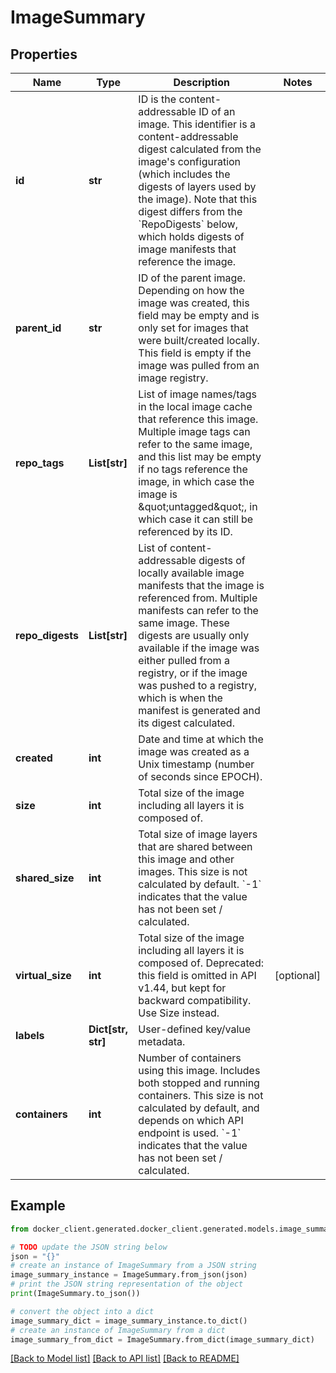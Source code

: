 # ImageSummary


## Properties

Name | Type | Description | Notes
------------ | ------------- | ------------- | -------------
**id** | **str** | ID is the content-addressable ID of an image.  This identifier is a content-addressable digest calculated from the image&#39;s configuration (which includes the digests of layers used by the image).  Note that this digest differs from the &#x60;RepoDigests&#x60; below, which holds digests of image manifests that reference the image.  | 
**parent_id** | **str** | ID of the parent image.  Depending on how the image was created, this field may be empty and is only set for images that were built/created locally. This field is empty if the image was pulled from an image registry.  | 
**repo_tags** | **List[str]** | List of image names/tags in the local image cache that reference this image.  Multiple image tags can refer to the same image, and this list may be empty if no tags reference the image, in which case the image is \&quot;untagged\&quot;, in which case it can still be referenced by its ID.  | 
**repo_digests** | **List[str]** | List of content-addressable digests of locally available image manifests that the image is referenced from. Multiple manifests can refer to the same image.  These digests are usually only available if the image was either pulled from a registry, or if the image was pushed to a registry, which is when the manifest is generated and its digest calculated.  | 
**created** | **int** | Date and time at which the image was created as a Unix timestamp (number of seconds since EPOCH).  | 
**size** | **int** | Total size of the image including all layers it is composed of.  | 
**shared_size** | **int** | Total size of image layers that are shared between this image and other images.  This size is not calculated by default. &#x60;-1&#x60; indicates that the value has not been set / calculated.  | 
**virtual_size** | **int** | Total size of the image including all layers it is composed of.  Deprecated: this field is omitted in API v1.44, but kept for backward compatibility. Use Size instead. | [optional] 
**labels** | **Dict[str, str]** | User-defined key/value metadata. | 
**containers** | **int** | Number of containers using this image. Includes both stopped and running containers.  This size is not calculated by default, and depends on which API endpoint is used. &#x60;-1&#x60; indicates that the value has not been set / calculated.  | 

## Example

```python
from docker_client.generated.docker_client.generated.models.image_summary import ImageSummary

# TODO update the JSON string below
json = "{}"
# create an instance of ImageSummary from a JSON string
image_summary_instance = ImageSummary.from_json(json)
# print the JSON string representation of the object
print(ImageSummary.to_json())

# convert the object into a dict
image_summary_dict = image_summary_instance.to_dict()
# create an instance of ImageSummary from a dict
image_summary_from_dict = ImageSummary.from_dict(image_summary_dict)
```
[[Back to Model list]](../README.md#documentation-for-models) [[Back to API list]](../README.md#documentation-for-api-endpoints) [[Back to README]](../README.md)


